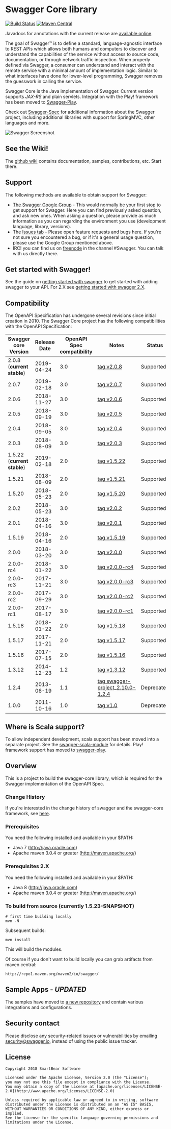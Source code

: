 # Swagger Core library

[![Build Status](https://img.shields.io/jenkins/s/https/jenkins.swagger.io/view/OSS%20-%20Java/job/oss-swagger-core-1.5.svg)](https://jenkins.swagger.io/view/OSS%20-%20Java/job/oss-swagger-core-1.5)
[![Maven Central](https://maven-badges.herokuapp.com/maven-central/io.swagger/swagger-project/badge.svg?style=plastic)](https://maven-badges.herokuapp.com/maven-central/io.swagger/swagger-project)

Javadocs for annotations with the current release are [available online](http://docs.swagger.io/swagger-core/current/apidocs/index.html).

The goal of Swagger™ is to define a standard, language-agnostic interface to REST APIs which allows both humans and computers to discover and understand the capabilities of the service without access to source code, documentation, or through network traffic inspection. When properly defined via Swagger, a consumer can understand and interact with the remote service with a minimal amount of implementation logic. Similar to what interfaces have done for lower-level programming, Swagger removes the guesswork in calling the service.

Swagger Core is the Java implementation of Swagger. Current version supports *JAX-RS* and plain servlets.  Integration with the Play! framework has been moved to [Swagger-Play](https://github.com/swagger-api/swagger-play).

Check out [Swagger-Spec](https://github.com/OAI/OpenAPI-Specification) for additional information about the Swagger project, including additional libraries with support for SpringMVC, other languages and more. 

![Swagger Screenshot](https://raw.github.com/swagger-api/swagger-core/1.5/swagger-shot.jpg)

## See the Wiki!
The [github wiki](https://github.com/swagger-api/swagger-core/wiki) contains documentation, samples, contributions, etc. Start there.

## Support
The following methods are available to obtain support for Swagger:

- [The Swagger Google Group](https://groups.google.com/forum/#!forum/swagger-swaggersocket) - This would normally be your first stop to get support for Swagger. Here you can find previously asked question, and ask new ones. When asking a question, please provide as much information as you can regarding the environment you use (development language, library, versions).
- The [Issues tab](https://github.com/swagger-api/swagger-core/issues?state=open) - Please open feature requests and bugs here. If you're not sure you encountered a bug, or if it's a general usage question, please use the Google Group mentioned above.
- IRC! you can find us on [freenode](http://webchat.freenode.net/?channels=swagger) in the channel #Swagger. You can talk with us directly there.


## Get started with Swagger!
See the guide on [getting started with swagger](https://github.com/swagger-api/swagger-core/wiki/Swagger-Core-JAX-RS-Project-Setup-1.5.X) to get started with adding swagger to your API.
For 2.X see [getting started with swagger 2.X](https://github.com/frantuma/swagger-core/wiki/Swagger-2.X---Getting-started).

## Compatibility
The OpenAPI Specification has undergone several revisions since initial creation in 2010.  The Swagger Core project has the following compatibilities with the OpenAPI Specification:

Swagger core Version      | Release Date | OpenAPI Spec compatibility | Notes | Status
------------------------- | ------------ | -------------------------- | ----- | ----
2.0.8 (**current stable**)| 2019-04-24   | 3.0           | [tag v2.0.8](https://github.com/swagger-api/swagger-core/tree/v2.0.8) | Supported
2.0.7                     | 2019-02-18   | 3.0           | [tag v2.0.7](https://github.com/swagger-api/swagger-core/tree/v2.0.7) | Supported
2.0.6                     | 2018-11-27   | 3.0           | [tag v2.0.6](https://github.com/swagger-api/swagger-core/tree/v2.0.6) | Supported
2.0.5                     | 2018-09-19   | 3.0           | [tag v2.0.5](https://github.com/swagger-api/swagger-core/tree/v2.0.5) | Supported
2.0.4                     | 2018-09-05   | 3.0           | [tag v2.0.4](https://github.com/swagger-api/swagger-core/tree/v2.0.4) | Supported
2.0.3                     | 2018-08-09   | 3.0           | [tag v2.0.3](https://github.com/swagger-api/swagger-core/tree/v2.0.3) | Supported
1.5.22 (**current stable**)| 2019-02-18  | 2.0           | [tag v1.5.22](https://github.com/swagger-api/swagger-core/tree/v1.5.22) | Supported
1.5.21                    | 2018-08-09  | 2.0           | [tag v1.5.21](https://github.com/swagger-api/swagger-core/tree/v1.5.21) | Supported
1.5.20                    | 2018-05-23  | 2.0           | [tag v1.5.20](https://github.com/swagger-api/swagger-core/tree/v1.5.20) | Supported
2.0.2                     | 2018-05-23   | 3.0           | [tag v2.0.2](https://github.com/swagger-api/swagger-core/tree/v2.0.2) | Supported
2.0.1                     | 2018-04-16   | 3.0           | [tag v2.0.1](https://github.com/swagger-api/swagger-core/tree/v2.0.1) | Supported
1.5.19                    | 2018-04-16  | 2.0           | [tag v1.5.19](https://github.com/swagger-api/swagger-core/tree/v1.5.19) | Supported
2.0.0                     | 2018-03-20   | 3.0           | [tag v2.0.0](https://github.com/swagger-api/swagger-core/tree/v2.0.0) | Supported
2.0.0-rc4                 | 2018-01-22   | 3.0           | [tag v2.0.0-rc4](https://github.com/swagger-api/swagger-core/tree/v2.0.0-rc4) | Supported
2.0.0-rc3                 | 2017-11-21   | 3.0           | [tag v2.0.0-rc3](https://github.com/swagger-api/swagger-core/tree/v2.0.0-rc3) | Supported
2.0.0-rc2                 | 2017-09-29   | 3.0           | [tag v2.0.0-rc2](https://github.com/swagger-api/swagger-core/tree/v2.0.0-rc2) | Supported
2.0.0-rc1                 | 2017-08-17   | 3.0           | [tag v2.0.0-rc1](https://github.com/swagger-api/swagger-core/tree/v2.0.0-rc1) | Supported
1.5.18                    | 2018-01-22  | 2.0           | [tag v1.5.18](https://github.com/swagger-api/swagger-core/tree/v1.5.18) | Supported
1.5.17                    | 2017-11-21  | 2.0           | [tag v1.5.17](https://github.com/swagger-api/swagger-core/tree/v1.5.17) | Supported
1.5.16                    | 2017-07-15   | 2.0           | [tag v1.5.16](https://github.com/swagger-api/swagger-core/tree/v1.5.16) | Supported
1.3.12                    | 2014-12-23   | 1.2           | [tag v1.3.12](https://github.com/swagger-api/swagger-core/tree/v1.3.12) | Supported
1.2.4                     | 2013-06-19   | 1.1           | [tag swagger-project_2.10.0-1.2.4](https://github.com/swagger-api/swagger-core/tree/swagger-project_2.10.0-1.2.4) | Deprecated
1.0.0                     | 2011-10-16   | 1.0           | [tag v1.0](https://github.com/swagger-api/swagger-core/tree/v1.0) | Deprecated

## Where is Scala support?
To allow independent development, scala support has been moved into a separate project.  See the [swagger-scala-module](https://github.com/swagger-api/swagger-scala-module) for details.  Play! framework support has moved to [swagger-play](https://github.com/swagger-api/swagger-play).

## Overview
This is a project to build the swagger-core library, which is required for the Swagger implementation of the OpenAPI Spec. 

### Change History
If you're interested in the change history of swagger and the swagger-core framework, see [here](https://github.com/swagger-api/swagger-core/releases).

### Prerequisites
You need the following installed and available in your $PATH:

* Java 7 (http://java.oracle.com)
* Apache maven 3.0.4 or greater (http://maven.apache.org/)

### Prerequisites 2.X
You need the following installed and available in your $PATH:

* Java 8 (http://java.oracle.com)
* Apache maven 3.0.4 or greater (http://maven.apache.org/)


### To build from source (currently 1.5.23-SNAPSHOT)
```
# first time building locally
mvn -N
```

Subsequent builds:
```
mvn install
```

This will build the modules.

Of course if you don't want to build locally you can grab artifacts from maven central:

`http://repo1.maven.org/maven2/io/swagger/`

## Sample Apps - *UPDATED*
The samples have moved to [a new repository](https://github.com/swagger-api/swagger-samples) and contain various integrations and configurations.

## Security contact

Please disclose any security-related issues or vulnerabilities by emailing [security@swagger.io](mailto:security@swagger.io), instead of using the public issue tracker.

## License

```
Copyright 2018 SmartBear Software

Licensed under the Apache License, Version 2.0 (the "License");
you may not use this file except in compliance with the License.
You may obtain a copy of the License at [apache.org/licenses/LICENSE-2.0](http://www.apache.org/licenses/LICENSE-2.0)

Unless required by applicable law or agreed to in writing, software
distributed under the License is distributed on an "AS IS" BASIS,
WITHOUT WARRANTIES OR CONDITIONS OF ANY KIND, either express or implied.
See the License for the specific language governing permissions and
limitations under the License.
```
